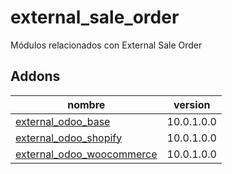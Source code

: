 external_sale_order
=========
Módulos relacionados con External Sale Order


Addons
----------------
nombre | version
--- | ---
[external_odoo_base](external_odoo_base/) | 10.0.1.0.0
[external_odoo_shopify](external_odoo_shopify/) | 10.0.1.0.0
[external_odoo_woocommerce](external_odoo_woocommerce/) | 10.0.1.0.0
